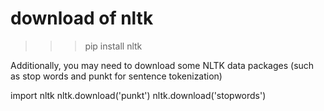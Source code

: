 # download of nltk
>>> pip install nltk

Additionally, you may need to download some NLTK data packages (such as stop words and punkt for sentence tokenization)

import nltk
nltk.download('punkt')
nltk.download('stopwords')

